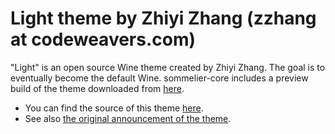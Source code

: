 # Light theme by Zhiyi Zhang (zzhang at codeweavers.com)

"Light" is an open source Wine theme created by Zhiyi Zhang. The goal is to eventually become the default Wine. sommelier-core includes a preview build of the theme downloaded from [here](https://zzhiyi.github.io/light.zip).

* You can find the source of this theme [here](https://github.com/zzhiyi/wine/tree/dev/themes/light).
* See also [the original announcement of the theme](https://www.winehq.org/pipermail/wine-devel/2021-June/188444.html).
